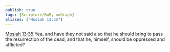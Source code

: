 ```yaml
---
publish: true
tags: [Scripture/BoM, noGraph]
aliases: ["Mosiah 13:35"]
---
```

[Mosiah 13:35](https://churchofjesuschrist.org/study/scriptures/bofm/mosiah/13?lang=eng&id=p35#p35) Yea, and have they not said also that he should bring to pass the resurrection of the dead, and that he, himself, should be oppressed and afflicted?




